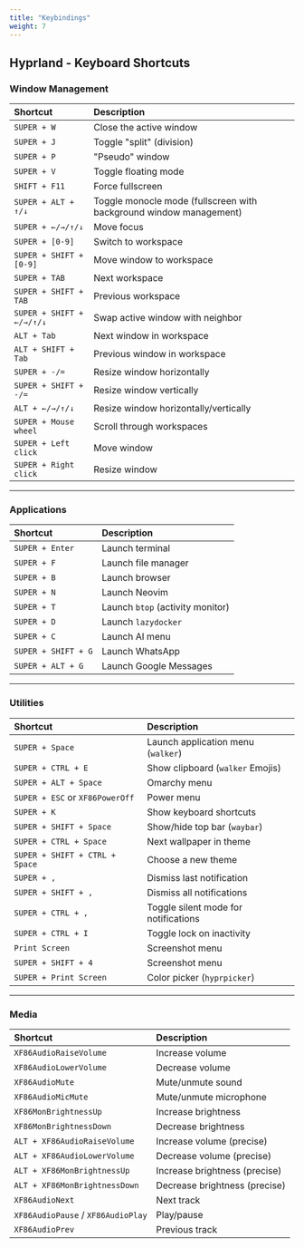 ```yaml
---
title: "Keybindings"
weight: 7
---
```


## Hyprland - Keyboard Shortcuts

### Window Management

| Shortcut | Description |
| :--- | :--- |
| `SUPER + W` | Close the active window |
| `SUPER + J` | Toggle "split" (division) |
| `SUPER + P` | "Pseudo" window |
| `SUPER + V` | Toggle floating mode |
| `SHIFT + F11` | Force fullscreen |
| `SUPER + ALT + ↑/↓` | Toggle monocle mode (fullscreen with background window management) |
| `SUPER + ←/→/↑/↓` | Move focus |
| `SUPER + [0-9]` | Switch to workspace |
| `SUPER + SHIFT + [0-9]` | Move window to workspace |
| `SUPER + TAB` | Next workspace |
| `SUPER + SHIFT + TAB` | Previous workspace |
| `SUPER + SHIFT + ←/→/↑/↓` | Swap active window with neighbor |
| `ALT + Tab` | Next window in workspace |
| `ALT + SHIFT + Tab` | Previous window in workspace |
| `SUPER + -/=` | Resize window horizontally |
| `SUPER + SHIFT + -/=` | Resize window vertically |
| `ALT + ←/→/↑/↓` | Resize window horizontally/vertically |
| `SUPER + Mouse wheel` | Scroll through workspaces |
| `SUPER + Left click` | Move window |
| `SUPER + Right click` | Resize window |

---

### Applications

| Shortcut | Description |
| :--- | :--- |
| `SUPER + Enter` | Launch terminal |
| `SUPER + F` | Launch file manager |
| `SUPER + B` | Launch browser |
| `SUPER + N` | Launch Neovim |
| `SUPER + T` | Launch `btop` (activity monitor) |
| `SUPER + D` | Launch `lazydocker` |
| `SUPER + C` | Launch AI menu |
| `SUPER + SHIFT + G` | Launch WhatsApp |
| `SUPER + ALT + G` | Launch Google Messages |

---

### Utilities

| Shortcut | Description |
| :--- | :--- |
| `SUPER + Space` | Launch application menu (`walker`) |
| `SUPER + CTRL + E` | Show clipboard (`walker` Emojis) |
| `SUPER + ALT + Space` | Omarchy menu |
| `SUPER + ESC` or `XF86PowerOff` | Power menu |
| `SUPER + K` | Show keyboard shortcuts |
| `SUPER + SHIFT + Space` | Show/hide top bar (`waybar`) |
| `SUPER + CTRL + Space` | Next wallpaper in theme |
| `SUPER + SHIFT + CTRL + Space` | Choose a new theme |
| `SUPER + ,` | Dismiss last notification |
| `SUPER + SHIFT + ,` | Dismiss all notifications |
| `SUPER + CTRL + ,` | Toggle silent mode for notifications |
| `SUPER + CTRL + I` | Toggle lock on inactivity |
| `Print Screen` | Screenshot menu |
| `SUPER + SHIFT + 4` | Screenshot menu |
| `SUPER + Print Screen` | Color picker (`hyprpicker`) |

---

### Media

| Shortcut | Description |
| :--- | :--- |
| `XF86AudioRaiseVolume` | Increase volume |
| `XF86AudioLowerVolume` | Decrease volume |
| `XF86AudioMute` | Mute/unmute sound |
| `XF86AudioMicMute` | Mute/unmute microphone |
| `XF86MonBrightnessUp` | Increase brightness |
| `XF86MonBrightnessDown` | Decrease brightness |
| `ALT + XF86AudioRaiseVolume` | Increase volume (precise) |
| `ALT + XF86AudioLowerVolume` | Decrease volume (precise) |
| `ALT + XF86MonBrightnessUp` | Increase brightness (precise) |
| `ALT + XF86MonBrightnessDown` | Decrease brightness (precise) |
| `XF86AudioNext` | Next track |
| `XF86AudioPause` / `XF86AudioPlay` | Play/pause |
| `XF86AudioPrev` | Previous track |
